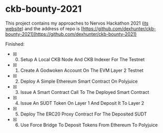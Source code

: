 # ckb-bounty-2021

This project contains my approaches to Nervos Hackathon 2021 ([its website](https://gitcoin.co/hackathon/nervos/onboard)) and the address of repo is [https://github.com/dexhunter/ckb-bounty-2021](https://github.com/dexhunter/ckb-bounty-2021)

Finished:
- [x] 0) Setup A Local CKB Node And CKB Indexer For The Testnet
- [x] 1) Create A Godwoken Account On The EVM Layer 2 Testnet
- [x] 2) Deploy A Simple Ethereum Smart Contract On Polyjuice
- [x] 3) Issue A Smart Contract Call To The Deployed Smart Contract
- [x] 4) Issue An SUDT Token On Layer 1 And Deposit It To Layer 2
- [x] 5) Deploy The ERC20 Proxy Contract For The Deposited SUDT
- [x] 6) Use Force Bridge To Deposit Tokens From Ethereum To Polyjuice

